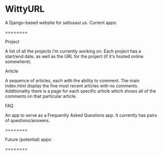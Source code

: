 WittyURL
========

A Django-based website for saltosaur.us.  Current apps:

========

Project

A list of all the projects I'm currently working on.  Each project has a start/end date, as well as the URL for the project (if it's hosted online somewhere).  


Article

A sequence of articles, each with the ability to comment.  The main index.html display the five most recent articles with no comments.  Additionality there is a page for each specific article which shows all of the comments on that particular article.


FAQ

An app to serve as a Frequently Asked Questions app.  It currently has pairs of questions/answers.


========

Future (potential) apps:

========
